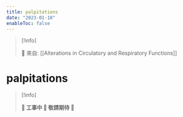 ```yaml
---
title: palpitations
date: "2023-01-18"
enableToc: false
---
```


> [!info]
>
> 🌱 來自: [[Alterations in Circulatory and Respiratory Functions]]

# palpitations

> [!info]
>
> **👷 工事中 🌱 敬請期待 🚧**


